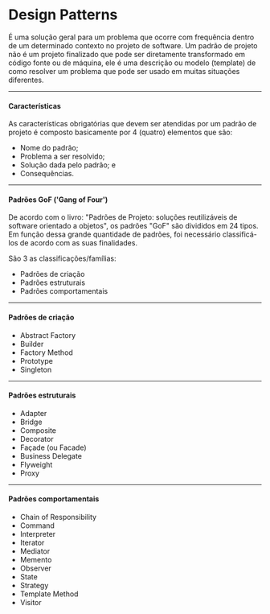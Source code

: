 # Design Patterns

É uma solução geral para um problema que ocorre com frequência dentro de um determinado contexto no projeto de software. Um padrão de projeto não é um projeto finalizado que pode ser diretamente transformado em código fonte ou de máquina, ele é uma descrição ou modelo (template) de como resolver um problema que pode ser usado em muitas situações diferentes.

------------
#### Características 

As características obrigatórias que devem ser atendidas por um padrão de projeto é composto basicamente por 4 (quatro) elementos que são:

- Nome do padrão;
- Problema a ser resolvido;
- Solução dada pelo padrão; e
- Consequências.

------------

#### Padrões GoF ('Gang of Four')

De acordo com o livro: "Padrões de Projeto: soluções reutilizáveis de software orientado a objetos", os padrões "GoF" são divididos em 24 tipos. Em função dessa grande quantidade de padrões, foi necessário classificá-los de acordo com as suas finalidades.

São 3 as classificações/famílias:

- Padrões de criação
- Padrões estruturais
- Padrões comportamentais

------------

#### Padrões de criação

- Abstract Factory
- Builder
- Factory Method
- Prototype
- Singleton

------------


#### Padrões estruturais
- Adapter
- Bridge
- Composite
- Decorator
- Façade (ou Facade)
- Business Delegate
- Flyweight
- Proxy

------------

#### Padrões comportamentais

- Chain of Responsibility
- Command
- Interpreter
- Iterator
- Mediator
- Memento
- Observer
- State
- Strategy
- Template Method
- Visitor
